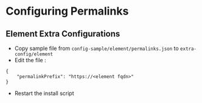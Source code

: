 # Configuring Permalinks

## Element Extra Configurations

- Copy sample file from `config-sample/element/permalinks.json` to
`extra-config/element`
- Edit the file :

```lang-none
{
    "permalinkPrefix": "https://<element fqdn>"
}
```

- Restart the install script
